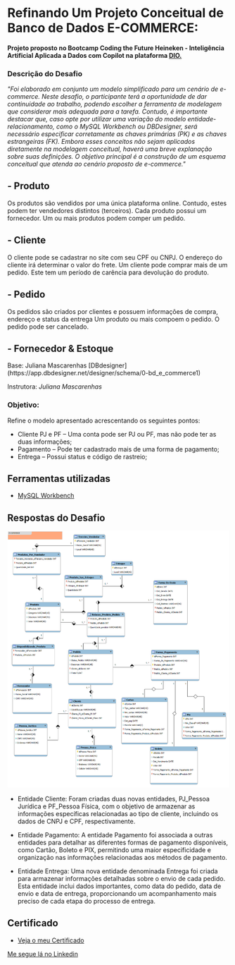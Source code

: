 # Refinando Um Projeto Conceitual de Banco de Dados E-COMMERCE:

#### Projeto proposto no Bootcamp Coding the Future Heineken - Inteligência Artificial Aplicada a Dados com Copilot na plataforma [DIO.](https://www.dio.me/)

### Descrição do Desafio
_"Foi elaborado em conjunto um modelo simplificado para um cenário de e-commerce. Neste desafio, o participante terá a oportunidade de dar continuidade ao trabalho, podendo escolher a ferramenta de modelagem que considerar mais adequada para a tarefa. Contudo, é importante destacar que, caso opte por utilizar uma variação do modelo entidade-relacionamento, como o MySQL Workbench ou DBDesigner, será necessário especificar corretamente as chaves primárias (PK) e as chaves estrangeiras (FK). Embora esses conceitos não sejam aplicados diretamente na modelagem conceitual, haverá uma breve explanação sobre suas definições. O objetivo principal é a construção de um esquema conceitual que atenda ao cenário proposto de e-commerce."_ 

<h2>- Produto </h2>
Os produtos são vendidos por uma única plataforma online. 
Contudo, estes podem ter vendedores distintos (terceiros).
Cada produto possui um fornecedor.
Um ou mais produtos podem comper um pedido.

<h2>- Cliente </h2>
O cliente pode se cadastrar no site com seu CPF ou CNPJ.
O endereço do cliente irá determinar o valor do frete.
Um cliente pode comprar mais de um pedido. 
Este tem um período de carência para devolução do produto.

<h2>- Pedido </h2>
Os pedidos são criados por clientes e possuem informações de compra, endereço e status da entrega
Um produto ou mais compoem o pedido.
O pedido pode ser cancelado.

<h2>- Fornecedor & Estoque</h2> 
Base: Juliana Mascarenhas
[DBdesigner] (https://app.dbdesigner.net/designer/schema/0-bd_e_commerce1)

Instrutora: *Juliana Mascarenhas*
</b>

### Objetivo:
Refine o modelo apresentado acrescentando os seguintes pontos:

- Cliente PJ e PF – Uma conta pode ser PJ ou PF, mas não pode ter as duas informações;
- Pagamento – Pode ter cadastrado mais de uma forma de pagamento;
- Entrega – Possui status e código de rastreio;

## Ferramentas utilizadas

- [MySQL Workbench](https://www.mysql.com/products/workbench/)

## Respostas do Desafio

![img](https://github.com/CizaHit/projeto_conceitual_MySQL_DB/blob/main/e-commerce_Refinado.png)

- Entidade Cliente: Foram criadas duas novas entidades, PJ_Pessoa Jurídica e PF_Pessoa Física, com o objetivo de armazenar as informações específicas relacionadas ao tipo de cliente, incluindo os dados de CNPJ e CPF, respectivamente.

- Entidade Pagamento: A entidade Pagamento foi associada a outras entidades para detalhar as diferentes formas de pagamento disponíveis, como Cartão, Boleto e PIX, permitindo uma maior especificidade e organização nas informações relacionadas aos métodos de pagamento.

- Entidade Entrega: Uma nova entidade denominada Entrega foi criada para armazenar informações detalhadas sobre o envio de cada pedido. Esta entidade inclui dados importantes, como data do pedido, data de envio e data de entrega, proporcionando um acompanhamento mais preciso de cada etapa do processo de entrega.


## Certificado


 - [Veja o meu Certificado](https://hermes.dio.me/certificates/CGXIBNGE.pdf)



[Me segue lá no Linkedin](www.linkedin.com/in/césar-tanizawa-eng-computacao/)
